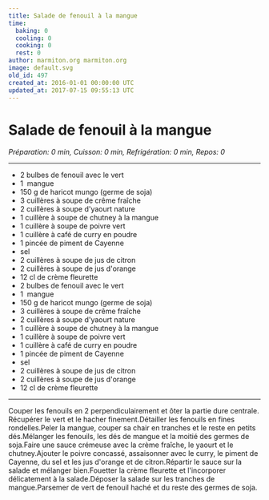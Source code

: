 ```yaml
---
title: Salade de fenouil à la mangue
time:
  baking: 0
  cooling: 0
  cooking: 0
  rest: 0
author: marmiton.org marmiton.org
image: default.svg
old_id: 497
created_at: 2016-01-01 00:00:00 UTC
updated_at: 2017-07-15 09:55:13 UTC
---
```


# Salade de fenouil à la mangue

*Préparation: 0 min, Cuisson: 0 min, Refrigération: 0 min, Repos: 0*

---

- 2 bulbes de fenouil avec le vert
- 1  mangue
- 150 g de haricot mungo (germe de soja)
- 3 cuillères à soupe de crême fraîche
- 2 cuillères à soupe d'yaourt nature
- 1 cuillère à soupe de chutney à la mangue
- 1 cuillère à soupe de poivre vert
- 1 cuillère à café de curry en poudre
- 1 pincée de piment de Cayenne
- sel
- 2 cuillères à soupe de jus de citron
- 2 cuillères à soupe de jus d'orange
- 12 cl de crème fleurette
- 2 bulbes de fenouil avec le vert
- 1  mangue
- 150 g de haricot mungo (germe de soja)
- 3 cuillères à soupe de crême fraîche
- 2 cuillères à soupe d'yaourt nature
- 1 cuillère à soupe de chutney à la mangue
- 1 cuillère à soupe de poivre vert
- 1 cuillère à café de curry en poudre
- 1 pincée de piment de Cayenne
- sel
- 2 cuillères à soupe de jus de citron
- 2 cuillères à soupe de jus d'orange
- 12 cl de crème fleurette

---

Couper les fenouils en 2 perpendiculairement et ôter la partie dure centrale. Récupérer le vert et le hacher finement.Détailler les fenouils en fines rondelles.Peler la mangue, couper sa chair en tranches et le reste en petits dés.Mélanger les fenouils, les dés de mangue et la moitié des germes de soja.Faire une sauce crémeuse avec la crème fraîche, le yaourt et le chutney.Ajouter le poivre concassé, assaisonner avec le curry, le piment de Cayenne, du sel et les jus d'orange et de citron.Répartir le sauce sur la salade et mélanger bien.Fouetter la crème fleurette et l'incorporer délicatement à la salade.Déposer la salade sur les tranches de mangue.Parsemer de vert de fenouil haché et du reste des germes de soja.
